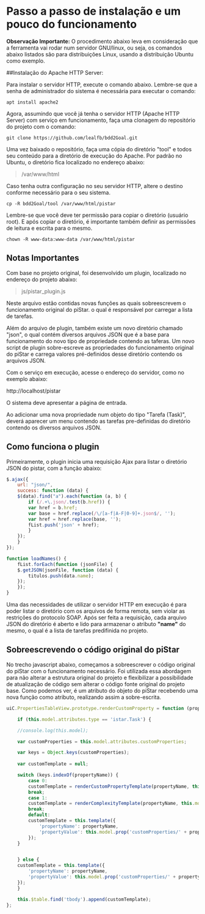 # Passo a passo de instalação e um pouco do funcionamento

__Observação Importante:__ O procedimento abaixo leva em consideração que a ferramenta vai rodar num servidor GNU/linux, ou seja, os comandos abaixo listados são para distribuições Linux, usando a distribuição Ubuntu como exemplo.

##Instalação do Apache HTTP Server:

Para instalar o servidor HTTP, execute o comando abaixo. Lembre-se que a senha de administrador do sistema é necessária para executar o comando:

```shellscript
apt install apache2
```

Agora, assumindo que você já tenha o servidor HTTP (Apache HTTP Server) com serviço em funcionamento, faça uma clonagem do repositório do projeto com o comando:
 
```
git clone https://github.com/lealfb/bdd2Goal.git
```
Uma vez baixado o repositório, faça uma cópia do diretório "tool" e todos seu conteúdo para a diretório de execução do Apache. Por padrão no Ubuntu, o diretório fica localizado no endereço abaixo: 

> /var/www/html 

Caso tenha outra configuração no seu servidor HTTP, altere o destino conforme necessário para o seu sistema.
 
 ```
 cp -R bdd2Goal/tool /var/www/html/pistar
 ```
 
 Lembre-se que você deve ter permissão para copiar o diretório (usuário root). E após copiar o diretório, é importante também definir as permissões de leitura e escrita para o mesmo.
 
 ```
 chown -R www-data:www-data /var/www/html/pistar
 ```
 
 ## Notas Importantes
 
 Com base no projeto original, foi desenvolvido um plugin, localizado no endereço do projeto abaixo:
 
 > js/pistar_plugin.js
  
 Neste arquivo estão contidas novas funções as quais sobreescrevem o funcionamento original do piStar. o qual é responsável por carregar a lista de tarefas.
 
 Além do arquivo de plugin, também existe um novo diretório chamado "json", o qual contém diversos arquivos JSON que é a base para funcionamento do novo tipo de propriedade contendo as taferas. Um novo script de plugin sobre-escreve as propriedades do funcionamento original do piStar e carrega valores pré-definidos desse diretório contendo os arquivos JSON.
 
 Com o serviço em execução, acesse o endereço do servidor, como no exemplo abaixo:
 
 http://localhost/pistar
 
 O sistema deve apresentar a página de entrada.
 
Ao adicionar uma nova propriedade num objeto do tipo "Tarefa (Task)", deverá aparecer um menu contendo as tarefas pre-definidas do diretório contendo os diversos arquivos JSON.

## Como funciona o plugin

Primeiramente, o plugin inicia uma requisição Ajax para listar o diretório JSON do pistar, com a função abaixo:

```javascript
$.ajax({
    url: "json/",
    success: function (data) {
	$(data).find("a").each(function (a, b) {
	    if (/.+\.json/.test(b.href)) {
		var href = b.href;
		var base = href.replace(/\/[a-f|A-F|0-9]+.json$/, '');
		var href = href.replace(base, '');
		fList.push('json' + href);
	    }
	});
    }
});

function loadNames() {
    fList.forEach(function (jsonFile) {
	$.getJSON(jsonFile, function (data) {
	    titulos.push(data.name);
	});
    });
}

```
Uma das necessidades de utilizar o servidor HTTP em execução é para poder listar o diretório com os arquivos de forma remota, sem violar as restrições do protocolo SOAP. Após ser feita a requisição, cada arquivo JSON do diretório é aberto e lido para armazenar o atributo __"name"__ do mesmo, o qual é a lista de tarefas predifinida no projeto.


## Sobreescrevendo o código original do piStar

No trecho javascript abaixo, começamos a sobreescrever o código original do piStar com o funcionamento necessário. Foi utilizada essa abordagem para não alterar a estrutura original do projeto e flexibilizar a possibilidade de atualização de código sem alterar o código fonte original do projeto base. Como podemos ver, é um atributo do objeto do piStar recebendo uma nova função como atributo, realizando assim a sobre-escrita.

```javascript
uiC.PropertiesTableView.prototype.renderCustomProperty = function (propertyName) {

    if (this.model.attributes.type == 'istar.Task') {

	//console.log(this.model);

	var customProperties = this.model.attributes.customProperties;

	var keys = Object.keys(customProperties);
	
	var customTemplate = null;

	switch (keys.indexOf(propertyName)) {
	    case 0:
		customTemplate = renderCustomPropertyTemplate(propertyName, this.model.prop('customProperties/' + propertyName));
		break;
	    case 1:
		customTemplate = renderComplexityTemplate(propertyName, this.model.prop('customProperties/' + propertyName));
		break;
	    default:
		customTemplate = this.template({
		    'propertyName': propertyName,
		    'propertyValue': this.model.prop('customProperties/' + propertyName)
		});
	}


    } else {
	customTemplate = this.template({
	    'propertyName': propertyName,
	    'propertyValue': this.model.prop('customProperties/' + propertyName)
	});
    }

    this.$table.find('tbody').append(customTemplate);
};
```



